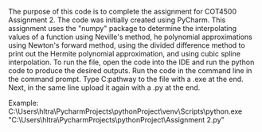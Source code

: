 The purpose of this code is to complete the assignment for COT4500 Assignment 2. The code was initially created using PyCharm. This assignment uses the "numpy" package to determine the  interpolating values of a function using Neville's method, he polynomial approximations using Newton's forward method, using the divided difference method to print out the Hermite polynomial approximation, and using cubic spline interpolation. To run the file, open the code into the IDE and run the python code to produce the desired outputs. Run the code in the command line in the command prompt. Type C:pathway to the file with a .exe at the end. Next, in the same line upload it again with a .py at the end.

Example: C:\Users\hltra\PycharmProjects\pythonProject\venv\Scripts\python.exe "C:\Users\hltra\PycharmProjects\pythonProject\Assignment 2.py"
